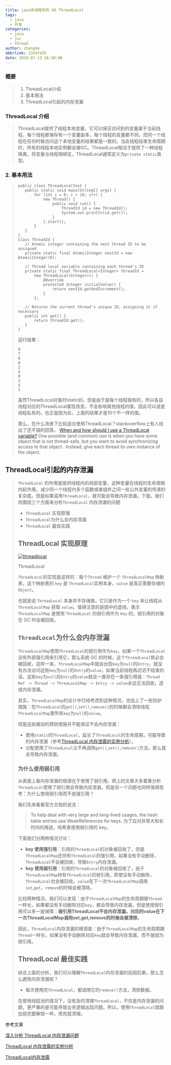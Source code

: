 ```yaml
---
title: java多线程系列 08 ThreadLocal
tags:
  - java
  - 并发
categories:
  - java
  - juc
  - thread
author: zhangke
abbrlink: 1354fe55
date: 2018-07-13 16:50:00
---
```

### 概要

>1. ThreadLocal介绍
>2. 基本用法
>3. ThreadLocal引起的内存泄漏

### ThreadLocal 介绍

>ThreadLocal提供了线程本地变量，它可以保证访问到的变量属于当前线程，每个线程都保存有一个变量副本，每个线程的变量都不同，而同一个线程在任何时候访问这个本地变量的结果都是一致的。当此线程结束生命周期时，所有的线程本地实例都会被GC。ThreadLocal相当于提供了一种线程隔离，将变量与线程相绑定。ThreadLocal通常定义为`private static`类型。
<!-- more -->
### 2. 基本用法

>```
>public class ThreadLocalTest {
>    public static void main(String[] args) {
>        for (int i = 0; i < 10; i++) {
>            new Thread() {
>                public void run() {
>                    ThreadId id = new ThreadId();
>                    System.out.println(id.get());
>                }
>            }.start();
>        }
>    }
>}
>class ThreadId {
>    // Atomic integer containing the next thread ID to be assigned
>    private static final AtomicInteger nextId = new AtomicInteger(0);
>
>    // Thread local variable containing each thread's ID
>    private static final ThreadLocal<Integer> threadId =
>        new ThreadLocal<Integer>() {
>            @Override
>            protected Integer initialValue() {
>                return nextId.getAndIncrement();
>            }
>        };
>
>    // Returns the current thread's unique ID, assigning it if necessary
>    public int get() {
>        return threadId.get();
>    }
>}
>```
>
>运行结果：
>
>```
>9
>7
>6
>8
>2
>4
>0
>3
>5
>1
>```
>
>虽然ThreadLocal对象时static的，但是由于是每个线程独有的，所以各自线程对应的ThreadLocal属性改变，不会影响其他线程的值，因此可以说是线程私有的。也正是因为此，上面的结果才是10个不一样的值。
>
>那么，在什么场景下比较适合使用ThreadLocal？stackoverflow上有人给出了还不错的回答。
> [When and how should I use a ThreadLocal variable?](https://link.jianshu.com?t=http://stackoverflow.com/questions/817856/when-and-how-should-i-use-a-threadlocal-variable)
> One possible (and common) use is when you have some object that is not thread-safe, but you want to avoid synchronizing access to that object . Instead, give each thread its own instance of the object. 
>
>

## ThreadLocal引起的内存泄漏

> `ThreadLocal` 的作用是提供线程内的局部变量，这种变量在线程的生命周期内起作用，减少同一个线程内多个函数或者组件之间一些公共变量的传递的复杂度。但是如果滥用`ThreadLocal`，就可能会导致内存泄漏。下面，我们将围绕三个方面来分析`ThreadLocal` 内存泄漏的问题
>
> - `ThreadLocal` 实现原理
> - `ThreadLocal`为什么会内存泄漏
> - `ThreadLocal` 最佳实践
>
> ## ThreadLocal 实现原理
>
> [![threadlocal](http://incdn1.b0.upaiyun.com/2016/10/2fdbd552107780c5ae5f98126b38d5a4.png)](http://www.importnew.com/?attachment_id=22042)
>
> ThreadLocal
>
> `ThreadLocal`的实现是这样的：每个`Thread` 维护一个 `ThreadLocalMap` 映射表，这个映射表的 `key` 是 `ThreadLocal`实例本身，`value` 是真正需要存储的 `Object`。
>
> 也就是说 `ThreadLocal` 本身并不存储值，它只是作为一个 `key` 来让线程从 `ThreadLocalMap` 获取 `value`。值得注意的是图中的虚线，表示 `ThreadLocalMap` 是使用 `ThreadLocal` 的弱引用作为 `Key` 的，弱引用的对象在 GC 时会被回收。
>
> ## `ThreadLocal`为什么会内存泄漏
>
> `ThreadLocalMap`使用`ThreadLocal`的弱引用作为`key`，如果一个`ThreadLocal`没有外部强引用来引用它，那么系统 GC 的时候，这个`ThreadLocal`势必会被回收，这样一来，`ThreadLocalMap`中就会出现`key`为`null`的`Entry`，就没有办法访问这些`key`为`null`的`Entry`的`value`，如果当前线程再迟迟不结束的话，这些`key`为`null`的`Entry`的`value`就会一直存在一条强引用链：`Thread Ref -> Thread -> ThreaLocalMap -> Entry -> value`永远无法回收，造成内存泄漏。
>
> 其实，`ThreadLocalMap`的设计中已经考虑到这种情况，也加上了一些防护措施：在`ThreadLocal`的`get()`,`set()`,`remove()`的时候都会清除线程`ThreadLocalMap`里所有`key`为`null`的`value`。
>
> 但是这些被动的预防措施并不能保证不会内存泄漏：
>
> - 使用`static`的`ThreadLocal`，延长了`ThreadLocal`的生命周期，可能导致的内存泄漏（参考[ThreadLocal 内存泄露的实例分析](http://blog.xiaohansong.com/2016/08/09/ThreadLocal-leak-analyze/)）。
> - 分配使用了`ThreadLocal`又不再调用`get()`,`set()`,`remove()`方法，那么就会导致内存泄漏。
>
> ### 为什么使用弱引用
>
> 从表面上看内存泄漏的根源在于使用了弱引用。网上的文章大多着重分析`ThreadLocal`使用了弱引用会导致内存泄漏，但是另一个问题也同样值得思考：为什么使用弱引用而不是强引用？
>
> 我们先来看看官方文档的说法：
>
> > To help deal with very large and long-lived usages, the hash table entries use WeakReferences for keys.
> > 为了应对非常大和长时间的用途，哈希表使用弱引用的 key。
>
> 下面我们分两种情况讨论：
>
> - **key 使用强引用**：引用的`ThreadLocal`的对象被回收了，但是`ThreadLocalMap`还持有`ThreadLocal`的强引用，如果没有手动删除，`ThreadLocal`不会被回收，导致`Entry`内存泄漏。
> - **key 使用弱引用**：引用的`ThreadLocal`的对象被回收了，由于`ThreadLocalMap`持有`ThreadLocal`的弱引用，即使没有手动删除，`ThreadLocal`也会被回收。`value`在下一次`ThreadLocalMap`调用`set`,`get`，`remove`的时候会被清除。
>
> 比较两种情况，我们可以发现：由于`ThreadLocalMap`的生命周期跟`Thread`一样长，如果都没有手动删除对应`key`，都会导致内存泄漏，但是使用弱引用可以多一层保障：**弱引用ThreadLocal不会内存泄漏，对应的value在下一次ThreadLocalMap调用set,get,remove的时候会被清除**。
>
> 因此，`ThreadLocal`内存泄漏的根源是：由于`ThreadLocalMap`的生命周期跟`Thread`一样长，如果没有手动删除对应`key`就会导致内存泄漏，而不是因为弱引用。
>
> ## ThreadLocal 最佳实践
>
> 综合上面的分析，我们可以理解`ThreadLocal`内存泄漏的前因后果，那么怎么避免内存泄漏呢？
>
> - 每次使用完`ThreadLocal`，都调用它的`remove()`方法，清除数据。
>
> 在使用线程池的情况下，没有及时清理`ThreadLocal`，不仅是内存泄漏的问题，更严重的是可能导致业务逻辑出现问题。所以，使用`ThreadLocal`就跟加锁完要解锁一样，用完就清理。

参考文章

[深入分析 ThreadLocal 内存泄漏问题](http://www.importnew.com/22039.html)

[ThreadLocal 内存泄露的实例分析](http://www.importnew.com/22046.html)

[ThreadLocal内存泄露](http://www.importnew.com/22480.html)